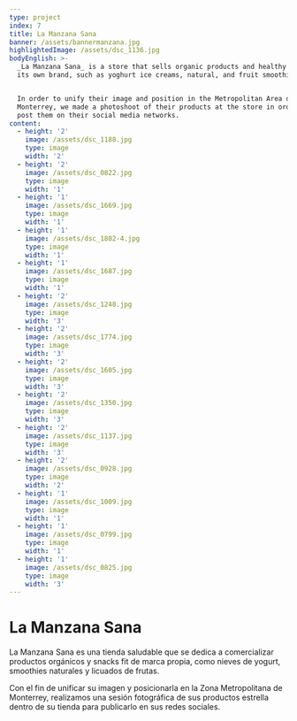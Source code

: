 ```yaml
---
type: project
index: 7
title: La Manzana Sana
banner: /assets/bannermanzana.jpg
highlightedImage: /assets/dsc_1136.jpg
bodyEnglish: >-
  _La Manzana Sana_ is a store that sells organic products and healthy snacks of
  its own brand, such as yoghurt ice creams, natural, and fruit smoothies. 


  In order to unify their image and position in the Metropolitan Area of
  ​​Monterrey, we made a photoshoot of their products at the store in order to
  post them on their social media networks.
content:
  - height: '2'
    image: /assets/dsc_1188.jpg
    type: image
    width: '2'
  - height: '2'
    image: /assets/dsc_0822.jpg
    type: image
    width: '1'
  - height: '1'
    image: /assets/dsc_1669.jpg
    type: image
    width: '1'
  - height: '1'
    image: /assets/dsc_1802-4.jpg
    type: image
    width: '1'
  - height: '1'
    image: /assets/dsc_1687.jpg
    type: image
    width: '1'
  - height: '2'
    image: /assets/dsc_1248.jpg
    type: image
    width: '3'
  - height: '2'
    image: /assets/dsc_1774.jpg
    type: image
    width: '3'
  - height: '2'
    image: /assets/dsc_1605.jpg
    type: image
    width: '3'
  - height: '2'
    image: /assets/dsc_1350.jpg
    type: image
    width: '3'
  - height: '2'
    image: /assets/dsc_1137.jpg
    type: image
    width: '3'
  - height: '2'
    image: /assets/dsc_0928.jpg
    type: image
    width: '2'
  - height: '1'
    image: /assets/dsc_1009.jpg
    type: image
    width: '1'
  - height: '1'
    image: /assets/dsc_0799.jpg
    type: image
    width: '1'
  - height: '1'
    image: /assets/dsc_0825.jpg
    type: image
    width: '3'
---
```

# La Manzana Sana

La Manzana Sana es una tienda saludable que se dedica a comercializar productos orgánicos y snacks fit de marca propia, como nieves de yogurt, smoothies naturales y licuados de frutas. 

Con el fin de unificar su imagen y posicionarla en la Zona Metropolitana de Monterrey, realizamos una sesión fotográfica de sus productos estrella dentro de su tienda para publicarlo en sus redes sociales.
